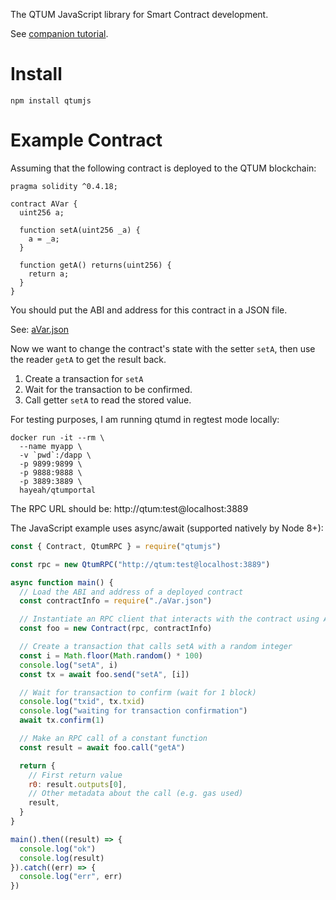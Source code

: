 The QTUM JavaScript library for Smart Contract development.

See [companion tutorial](https://github.com/qtumproject/qtumbook/blob/master/part2/erc20-js.md).

# Install

```
npm install qtumjs
```

# Example Contract

Assuming that the following contract is deployed to the QTUM blockchain:

```solidity
pragma solidity ^0.4.18;

contract AVar {
  uint256 a;

  function setA(uint256 _a) {
    a = _a;
  }

  function getA() returns(uint256) {
    return a;
  }
}
```

You should put the ABI and address for this contract in a JSON file.

See: [aVar.json](https://github.com/hayeah/qtumjs/blob/master/example/aVar.json)

Now we want to change the contract's state with the setter `setA`, then use the reader `getA` to get the result back.

1. Create a transaction for `setA`
2. Wait for the transaction to be confirmed.
3. Call getter `setA` to read the stored value.

For testing purposes, I am running qtumd in regtest mode locally:

```
docker run -it --rm \
  --name myapp \
  -v `pwd`:/dapp \
  -p 9899:9899 \
  -p 9888:9888 \
  -p 3889:3889 \
  hayeah/qtumportal
```

The RPC URL should be: http://qtum:test@localhost:3889

The JavaScript example uses async/await (supported natively by Node 8+):

```js
const { Contract, QtumRPC } = require("qtumjs")

const rpc = new QtumRPC("http://qtum:test@localhost:3889")

async function main() {
  // Load the ABI and address of a deployed contract
  const contractInfo = require("./aVar.json")

  // Instantiate an RPC client that interacts with the contract using ABI encoding.
  const foo = new Contract(rpc, contractInfo)

  // Create a transaction that calls setA with a random integer
  const i = Math.floor(Math.random() * 100)
  console.log("setA", i)
  const tx = await foo.send("setA", [i])

  // Wait for transaction to confirm (wait for 1 block)
  console.log("txid", tx.txid)
  console.log("waiting for transaction confirmation")
  await tx.confirm(1)

  // Make an RPC call of a constant function
  const result = await foo.call("getA")

  return {
    // First return value
    r0: result.outputs[0],
    // Other metadata about the call (e.g. gas used)
    result,
  }
}

main().then((result) => {
  console.log("ok")
  console.log(result)
}).catch((err) => {
  console.log("err", err)
})
```
